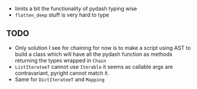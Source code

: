 * limits a bit the functionality of pydash typing wise
* `flatten_deep` stuff is very hard to type


## TODO
* Only solution I see for chaining for now is to make a script using AST to build
a class which will have all the pydash function as methods returning the types
wrapped in `Chain`
* `ListIterateeT` cannot use `Iterable` it seems as callable args are contravariant,
pyright cannot match it.
* Same for `DictIterateeT` and `Mapping`
